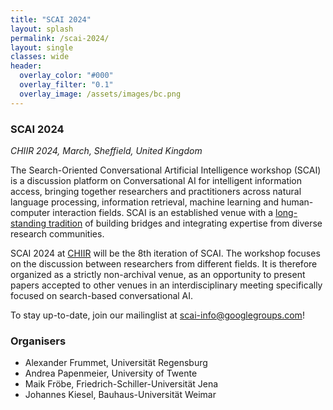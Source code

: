 ```yaml
---
title: "SCAI 2024"
layout: splash
permalink: /scai-2024/
layout: single
classes: wide
header:
  overlay_color: "#000"
  overlay_filter: "0.1"
  overlay_image: /assets/images/bc.png
---
```


### SCAI 2024
<i>CHIIR 2024, March, Sheffield, United Kingdom</i>

The Search-Oriented Conversational Artificial Intelligence workshop (SCAI) is a discussion platform on Conversational AI for intelligent information access, bringing together researchers and practitioners across natural language processing, information retrieval, machine learning and human-computer interaction fields. SCAI is an established venue with a <a href="/events/">long-standing tradition</a> of building bridges and integrating expertise from diverse research communities.

SCAI 2024 at <a href="https://chiir2024.github.io/">CHIIR</a> will be the 8th iteration of SCAI. The workshop focuses on the discussion between researchers from different fields. It is therefore organized as a strictly non-archival venue, as an opportunity to present papers accepted to other venues in an interdisciplinary meeting specifically focused on search-based conversational AI.

To stay up-to-date, join our mailinglist at [scai-info@googlegroups.com](https://groups.google.com/g/scai-info)!

### Organisers

* Alexander Frummet, Universität Regensburg
* Andrea Papenmeier, University of Twente
* Maik Fröbe, Friedrich-Schiller-Universität Jena
* Johannes Kiesel, Bauhaus-Universität Weimar

